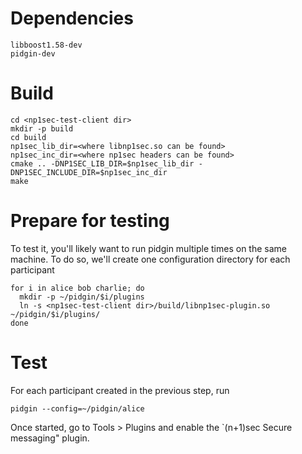# Dependencies
```
libboost1.58-dev
pidgin-dev
```

# Build
```
cd <np1sec-test-client dir>
mkdir -p build
cd build
np1sec_lib_dir=<where libnp1sec.so can be found>
np1sec_inc_dir=<where np1sec headers can be found>
cmake .. -DNP1SEC_LIB_DIR=$np1sec_lib_dir -DNP1SEC_INCLUDE_DIR=$np1sec_inc_dir
make
```

# Prepare for testing
To test it, you'll likely want to run pidgin multiple times on the
same machine. To do so, we'll create one configuration directory for
each participant

```
for i in alice bob charlie; do
  mkdir -p ~/pidgin/$i/plugins
  ln -s <np1sec-test-client dir>/build/libnp1sec-plugin.so ~/pidgin/$i/plugins/
done
```

# Test
For each participant created in the previous step, run

```
pidgin --config=~/pidgin/alice
```

Once started, go to Tools > Plugins and enable the `(n+1)sec Secure messaging" plugin.
